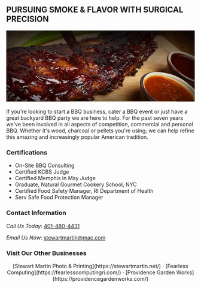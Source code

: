 ## PURSUING SMOKE & FLAVOR WITH SURGICAL PRECISION

![BBQ is Beautiful!](/assets/images/DR-Martin-BBQ.jpg "Dr. Martin's BBQ")

If you're looking to start a BBQ business, cater a BBQ event or just have a great backyard BBQ party we are here to help. For the past seven years we've been involved in all aspects of competition, commercial and personal BBQ. Whether it's wood, charcoal or pellets you're using; we can help refine this amazing and increasingly popular American tradition.


### Certifications

- On-Site BBQ Consulting
- Certified KCBS Judge
- Certified Memphis in May Judge
- Graduate, Natural Gourmet Cookery School, NYC
- Certified Food Safety Manager, RI Department of Health
- Serv Safe Food Protection Manager

### Contact Information

_Call Us Today_: [401-480-4431](tel:401-480-4431)

_Email Us Now_: <stewartmartin@mac.com>

### Visit Our Other Businesses

<p style="text-align: center;"> [Stewart Martin Photo & Printing](https://stewartmartin.net/) &middot; [Fearless Computing](https://fearlesscomputingri.com/) &middot; [Providence Garden Works](https://providencegardenworks.com/) </p>
